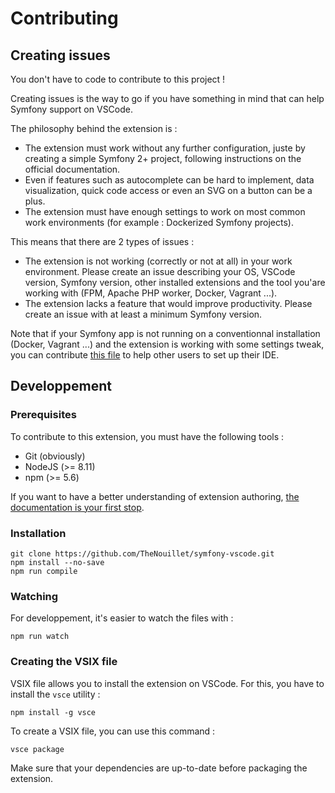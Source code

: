 # Contributing

## Creating issues

You don't have to code to contribute to this project !

Creating issues is the way to go if you have something in mind that can help Symfony support on VSCode.

The philosophy behind the extension is :
* The extension must work without any further configuration, juste by creating a simple Symfony 2+ project, following instructions on the official documentation.
* Even if features such as autocomplete can be hard to implement, data visualization, quick code access or even an SVG on a button can be a plus.
* The extension must have enough settings to work on most common work environments (for example : Dockerized Symfony projects).

This means that there are 2 types of issues :
* The extension is not working (correctly or not at all) in your work environment. Please create an issue describing your OS, VSCode version, Symfony version, other installed extensions and the tool you'are working with (FPM, Apache PHP worker, Docker, Vagrant ...).
* The extension lacks a feature that would improve productivity. Please create an issue with at least a minimum Symfony version.

Note that if your Symfony app is not running on a conventionnal installation (Docker, Vagrant ...) and the extension is working with some settings tweak, you can contribute [this file](ENVIRONMENTS.md) to help other users to set up their IDE.

## Developpement

### Prerequisites

To contribute to this extension, you must have the following tools :
* Git (obviously)
* NodeJS (>= 8.11)
* npm (>= 5.6)

If you want to have a better understanding of extension authoring, [the documentation is your first stop](https://code.visualstudio.com/api).

### Installation

```
git clone https://github.com/TheNouillet/symfony-vscode.git
npm install --no-save
npm run compile
```

### Watching

For developpement, it's easier to watch the files with :
```
npm run watch
```

### Creating the VSIX file

VSIX file allows you to install the extension on VSCode. For this, you have to install the `vsce` utility :
```
npm install -g vsce
```

To create a VSIX file, you can use this command : 
```
vsce package
```

Make sure that your dependencies are up-to-date before packaging the extension.